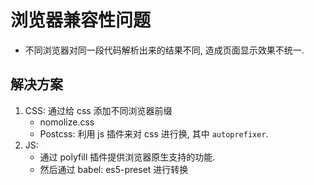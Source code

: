 # 浏览器兼容性问题

-   不同浏览器对同一段代码解析出来的结果不同, 造成页面显示效果不统一.

## 解决方案

1. CSS: 通过给 css 添加不同浏览器前缀
    - nomolize.css
    - Postcss: 利用 js 插件来对 css 进行换, 其中 `autoprefixer`.
2. JS:
    - 通过 polyfill 插件提供浏览器原生支持的功能.
    - 然后通过 babel: es5-preset 进行转换
